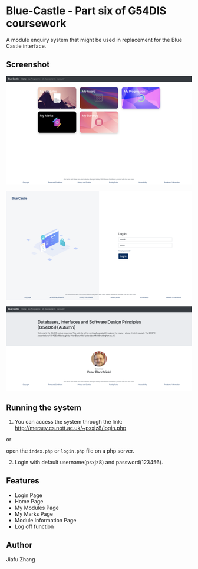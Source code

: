 # Blue-Castle - Part six of G54DIS coursework
A module enquiry system that might be used in replacement for the Blue Castle interface.

## Screenshot
![](images/screenshot1.png)

![](images/screenshot2.png)

![](images/screenshot3.png)

## Running the system
1. You can access the system through the link: http://mersey.cs.nott.ac.uk/~psxjz8/login.php

or

open the `index.php` or `login.php` file on a php server.

2. Login with default username(psxjz8) and password(123456).

## Features
* Login Page
* Home Page
* My Modules Page
* My Marks Page
* Module Information Page
* Log off function

## Author
Jiafu Zhang
